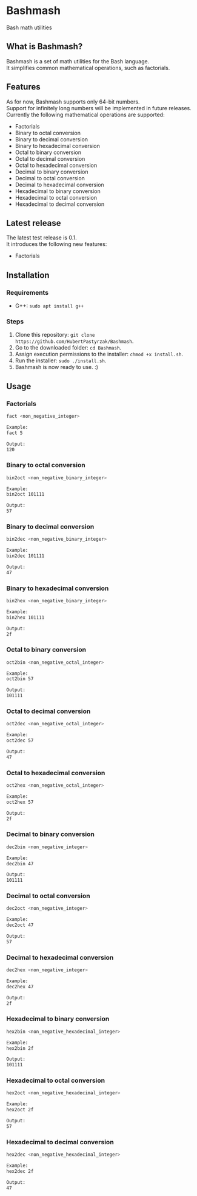 # Bashmash
Bash math utilities

## What is Bashmash?
Bashmash is a set of math utilities for the Bash language.  
It simplifies common mathematical operations, such as factorials.

## Features
As for now, Bashmash supports only 64-bit numbers.  
Support for infinitely long numbers will be implemented in future releases.  
Currently the following mathematical operations are supported:
 - Factorials
 - Binary to octal conversion
 - Binary to decimal conversion
 - Binary to hexadecimal conversion
 - Octal to binary conversion
 - Octal to decimal conversion
 - Octal to hexadecimal conversion
 - Decimal to binary conversion
 - Decimal to octal conversion
 - Decimal to hexadecimal conversion
 - Hexadecimal to binary conversion
 - Hexadecimal to octal conversion
 - Hexadecimal to decimal conversion

## Latest release
The latest test release is 0.1.  
It introduces the following new features:
 - Factorials

## Installation
### Requirements
 - G++: `sudo apt install g++`

### Steps
1. Clone this repository: `git clone https://github.com/HubertPastyrzak/Bashmash`.
2. Go to the downloaded folder: `cd Bashmash`.
3. Assign execution permissions to the installer: `chmod +x install.sh`.
4. Run the installer: `sudo ./install.sh`.
5. Bashmash is now ready to use. :)

## Usage
### Factorials
```bash
fact <non_negative_integer>

Example:
fact 5

Output:
120
```

### Binary to octal conversion
```bash
bin2oct <non_negative_binary_integer>

Example:
bin2oct 101111

Output:
57
```

### Binary to decimal conversion
```bash
bin2dec <non_negative_binary_integer>

Example:
bin2dec 101111

Output:
47
```

### Binary to hexadecimal conversion
```bash
bin2hex <non_negative_binary_integer>

Example:
bin2hex 101111

Output:
2f
```

### Octal to binary conversion
```bash
oct2bin <non_negative_octal_integer>

Example:
oct2bin 57

Output:
101111
```

### Octal to decimal conversion
```bash
oct2dec <non_negative_octal_integer>

Example:
oct2dec 57

Output:
47
```

### Octal to hexadecimal conversion
```bash
oct2hex <non_negative_octal_integer>

Example:
oct2hex 57

Output:
2f
```

### Decimal to binary conversion
```bash
dec2bin <non_negative_integer>

Example:
dec2bin 47

Output:
101111
```

### Decimal to octal conversion
```bash
dec2oct <non_negative_integer>

Example:
dec2oct 47

Output:
57
```

### Decimal to hexadecimal conversion
```bash
dec2hex <non_negative_integer>

Example:
dec2hex 47

Output:
2f
```

### Hexadecimal to binary conversion
```bash
hex2bin <non_negative_hexadecimal_integer>

Example:
hex2bin 2f

Output:
101111
```

### Hexadecimal to octal conversion
```bash
hex2oct <non_negative_hexadecimal_integer>

Example:
hex2oct 2f

Output:
57
```

### Hexadecimal to decimal conversion
```bash
hex2dec <non_negative_hexadecimal_integer>

Example:
hex2dec 2f

Output:
47
```
